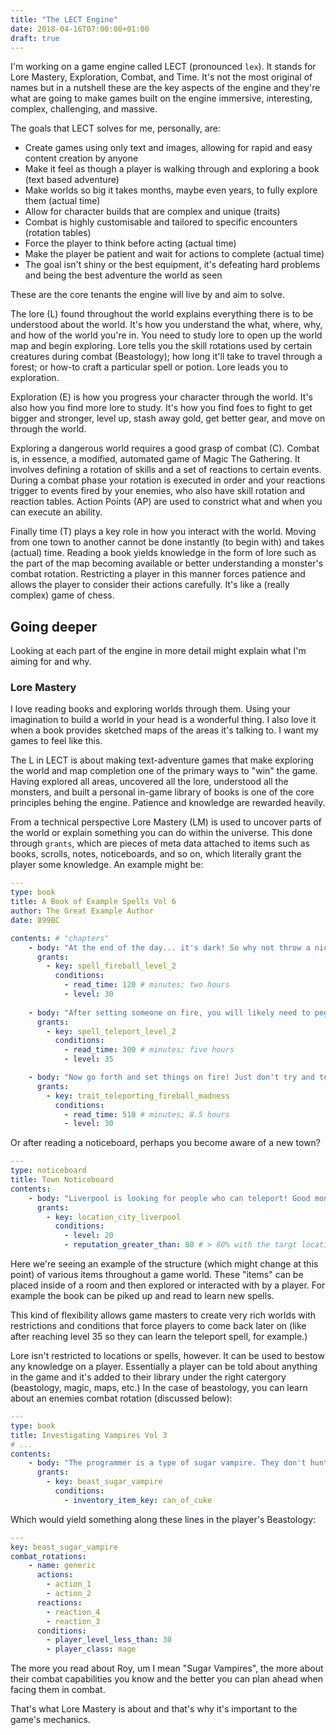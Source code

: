 ```yaml
---
title: "The LECT Engine"
date: 2018-04-16T07:00:00+01:00
draft: true
---
```


I'm working on a game engine called LECT (pronounced `lex`). It stands for Lore Mastery, Exploration, Combat, and Time. It's not the most original of names but in a nutshell these are the key aspects of the engine and they're what are going to make games built on the engine immersive, interesting, complex, challenging, and massive.

The goals that LECT solves for me, personally, are:

- Create games using only text and images, allowing for rapid and easy content creation by anyone
- Make it feel as though a player is walking through and exploring a book (text based adventure)
- Make worlds so big it takes months, maybe even years, to fully explore them (actual time)
- Allow for character builds that are complex and unique (traits)
- Combat is highly customisable and tailored to specific encounters (rotation tables)
- Force the player to think before acting (actual time)
- Make the player be patient and wait for actions to complete (actual time)
- The goal isn't shiny or the best equipment, it's defeating hard problems and being the best adventure the world as seen

These are the core tenants the engine will live by and aim to solve.

The lore (L) found throughout the world explains everything there is to be understood about the world. It's how you understand the what, where, why, and how of the world you're in. You need to study lore to open up the world map and begin exploring. Lore tells you the skill rotations used by certain creatures during combat (Beastology); how long it'll take to travel through a forest; or how-to craft a particular spell or potion. Lore leads you to exploration.

Exploration (E) is how you progress your character through the world. It's also how you find more lore to study. It's how you find foes to fight to get bigger and stronger, level up, stash away gold, get better gear, and move on through the world.

Exploring a dangerous world requires a good grasp of combat (C). Combat is, in essence, a modified, automated game of Magic The Gathering. It involves defining a rotation of skills and a set of reactions to certain events. During a combat phase your rotation is executed in order and your reactions trigger to events fired by your enemies, who also have skill rotation and reaction tables. Action Points (AP) are used to constrict what and when you can execute an ability.

Finally time (T) plays a key role in how you interact with the world. Moving from one town to another cannot be done instantly (to begin with) and takes (actual) time. Reading a book yields knowledge in the form of lore such as the part of the map becoming available or better understanding a monster's combat rotation. Restricting a player in this manner forces patience and allows the player to consider their actions carefully. It's like a (really complex) game of chess.

## Going deeper

Looking at each part of the engine in more detail might explain what I'm aiming for and why.

### Lore Mastery

I love reading books and exploring worlds through them. Using your imagination to build a world in your head is a wonderful thing. I also love it when a book provides sketched maps of the areas it's talking to. I want my games to feel like this.

The L in LECT is about making text-adventure games that make exploring the world and map completion one of the primary ways to "win" the game. Having explored all areas, uncovered all the lore, understood all the monsters, and built a personal in-game library of books is one of the core principles behing the engine. Patience and knowledge are rewarded heavily.

From a technical perspective Lore Mastery (LM) is used to uncover parts of the world or explain something you can do within the universe. This done through `grants`, which are pieces of meta data attached to items such as books, scrolls, notes, noticeboards, and so on, which literally grant the player some knowledge. An example might be:


```yaml
---
type: book
title: A Book of Example Spells Vol 6
author: The Great Example Author
date: 899BC

contents: # "chapters"
	- body: "At the end of the day... it's dark! So why not throw a nice juicy fireball at something (or someone), set it on fire, and light the place up a bit?"
	  grants:
		- key: spell_fireball_level_2
		  conditions:
		  	- read_time: 120 # minutes; two hours
		  	- level: 30
	
	- body: "After setting someone on fire, you will likely need to peg it from the coppers: why not teleport away? Perfect!"
	  grants:
	    - key: spell_teleport_level_2
		  conditions:
		  	- read_time: 300 # minutes; five hours
		  	- level: 35

	- body: "Now go forth and set things on fire! Just don't try and teleport and fireball at the same time. Bad things will happen"
	  grants:
	  	- key: trait_teleporting_fireball_madness
		  conditions:
		  	- read_time: 510 # minutes; 8.5 hours
		  	- level: 30
```

Or after reading a noticeboard, perhaps you become aware of a new town?

```yaml
---
type: noticeboard
title: Town Noticeboard
contents:
	- body: "Liverpool is looking for people who can teleport! Good money. Come to...."
	  grants:
	  	- key: location_city_liverpool
	  	  conditions:
	  	  	- level: 20
	  	  	- reputation_greater_than: 80 # > 80% with the targt location
```

Here we're seeing an example of the structure (which might change at this point) of various items throughout a game world. These "items" can be placed inside of a room and then explored or interacted with by a player. For example the book can be piked up and read to learn new spells.

This kind of flexibility allows game masters to create very rich worlds with restrictions and conditions that force players to come back later on (like after reaching level 35 so they can learn the teleport spell, for example.)

Lore isn't restricted to locations or spells, however. It can be used to bestow any knowledge on a player. Essentially a player can be told about anything in the game and it's added to their library under the right catergory (beastology, magic, maps, etc.) In the case of beastology, you can learn about an enemies combat rotation (discussed below):

```yaml
---
type: book
title: Investigating Vampires Vol 3
# ...
contents:
	- body: "The programmer is a type of sugar vampire. They don't hunt and consume human blood like most vampires. Instead they hunt (grab from the fridge a free) sugary beverage and consume them on mass."
	  grants:
	  	- key: beast_sugar_vampire
	  	  conditions:
	  	  	- inventory_item_key: can_of_cuke
```

Which would yield something along these lines in the player's Beastology:

```yaml
---
key: beast_sugar_vampire
combat_rotations:
	- name: generic
	  actions:
		- action_1
		- action_2
	  reactions:
		- reaction_4
		- reaction_3
	  conditions:
	  	- player_level_less_than: 30
	  	- player_class: mage
```

The more you read about Roy, um I mean "Sugar Vampires", the more about their combat capabilities you know and the better you can plan ahead when facing them in combat.

That's what Lore Mastery is about and that's why it's important to the game's mechanics.